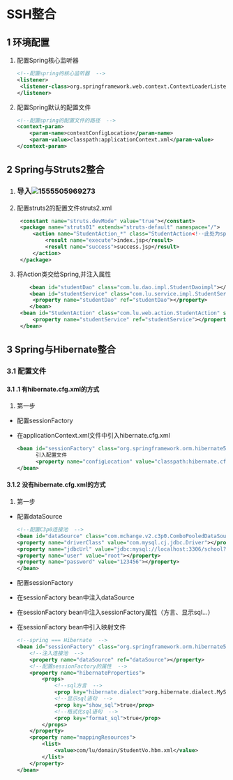 # SSH整合

## 1 环境配置

1. 配置Spring核心监听器

   ```xml
   <!--配置spring的核心监听器  -->
   <listener>
   	<listener-class>org.springframework.web.context.ContextLoaderListener</listener-class>
   </listener>
   ```

2. 配置Spring默认的配置文件

   ```xml
   <!--配置spring的配置文件的路径  -->
   <context-param>
       <param-name>contextConfigLocation</param-name>
       <param-value>classpath:applicationContext.xml</param-value>
   </context-param>
   ```

   

## 2 Spring与Struts2整合

1. ### 导入![1555505969273](C:\Users\Luge\AppData\Roaming\Typora\typora-user-images\1555505969273.png)

2. 配置struts2的配置文件struts2.xml

   ```xml
   	<constant name="struts.devMode" value="true"></constant>
   	<package name="struts01" extends="struts-default" namespace="/">
   		<action name="StudentAction_*" class="StudentAction<!--此处为spring中配置的bean-->" method="{1}">
   			<result name="execute">index.jsp</result>
   			<result name="success">success.jsp</result>
   		</action>
   	</package>
   ```

3. 将Action类交给Spring,并注入属性

   ```xml
       <bean id="studentDao" class="com.lu.dao.impl.StudentDaoimpl"></bean>
       <bean id="studentService" class="com.lu.service.impl.StudentServiceimpl">
       	<property name="studentDao" ref="studentDao"></property>
       </bean>
   	<bean id="StudentAction" class="com.lu.web.action.StudentAction" scope="prototype">
   		<property name="studentService" ref="studentService"></property>
   	</bean>
   ```

## 3 Spring与Hibernate整合

### 3.1 配置文件

#### 3.1 .1 有hibernate.cfg.xml的方式

1. 第一步

- 配置sessionFactory

- 在applicationContext.xml文件中引入hibernate.cfg.xml

  ```xml
  <bean id="sessionFactory" class="org.springframework.orm.hibernate5.LocalSessionFactoryBean">
  		引入配置文件 
  		<property name="configLocation" value="classpath:hibernate.cfg.xml"></property>		
  </bean>
  ```

#### 3.1.2 没有hibernate.cfg.xml的方式

1. 第一步

- 配置dataSource

  ```xml
  <!--配置C3p0连接池  -->
  <bean id="dataSource" class="com.mchange.v2.c3p0.ComboPooledDataSource">
  <property name="driverClass" value="com.mysql.cj.jdbc.Driver"></property>
  <property name="jdbcUrl" value="jdbc:mysql://localhost:3306/school?serverTimezone=UTC&amp;useUnicode=true&amp;characterEncoding=utf8&amp;useSSL=false"></property>
  <property name="user" value="root"></property>
  <property name="password" value="123456"></property>
  </bean>
  ```

- 配置sessionFactory

- 在sessionFactory bean中注入dataSource

- 在sessionFactory bean中注入sessionFactory属性（方言、显示sql...）

- 在sessionFactory bean中引入映射文件

  ```xml
  <!--spring === Hibernate  -->
  <bean id="sessionFactory" class="org.springframework.orm.hibernate5.LocalSessionFactoryBean">
      <!--注入连接池  -->
      <property name="dataSource" ref="dataSource"></property>
      <!--配置sessionFactory的属性  -->
      <property name="hibernateProperties">
          <props>
              <!--sql方言  -->
              <prop key="hibernate.dialect">org.hibernate.dialect.MySQLDialect</prop>
              <!--显示sql语句  -->
              <prop key="show_sql">true</prop>
              <!--格式化sql语句  -->
              <prop key="format_sql">true</prop>
          </props>
      </property>
      <property name="mappingResources">
          <list>
              <value>com/lu/domain/StudentVo.hbm.xml</value>
          </list>
      </property>		
  </bean>
  ```

  

